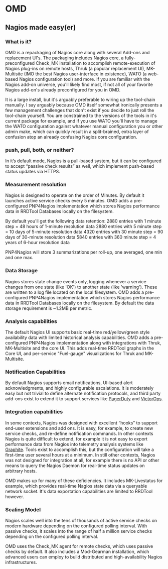 # OMD

## Nagios made easy(er)

### What is it?  
OMD is a repackaging of Nagios core along with several Add-ons and replacement
UI's. The packaging includes Nagios core, a fully-preconfigured Check_MK
installation to accomplish remote-execution of Nagios plug-ins on remote hosts,
Thruk (a popular replacement UI), MK-Multisite (IMO the best Nagios
user-interface in existence), WATO (a web-based Nagios configuration tool) and
more. If you are familiar with the Nagios add-on universe, you'll likely find
most, if not all of your favorite Nagios add-on's already preconfigured for you
in OMD. 

It is a large install, but it's arguably preferable to wiring up the tool-chain
manually. I say arguably because OMD itself somewhat ironically presents a few
management challenges that don't exist if you decide to just roll the tool-chain
yourself. You are constrained to the versions of the tools in it's current
package for example, and if you use WATO you'll have to manage the WATO
configuration against whatever manual configuration you or other admin make,
which can quickly result in a split-brained, extra layer of confusion atop an
already confusing Nagios core configuration. 

### push, pull, both, or neither? 
In it’s default mode, Nagios is a pull-based system, but it can be configured
to accept “passive check results” as well, which implement push-based status
updates via HTTPS.

### Measurement resolution
Nagios is designed to operate on the order of Minutes. By default it launches
active service checks every 5 minutes. OMD adds a pre-configured PNP4Nagios
implementation which stores Nagios performance data in RRDTool Databases
locally on the filesystem. 

By default you'll get the following data retention:
2880 entries with 1 minute step = 48 hours of 1-minute resolution data
2880 entries with 5 minute step = 10 days of 5-minute resolution data
4320 entries with 30 minute step = 90 days of 30-minute resolution data
5840 entries with 360 minute step = 4 years of 6-hour resolution data

PNP4Nagios will store 3 summarizations per roll-up, one averaged, one min and
one max.

### Data Storage 
Nagios stores state change events only, logging whenever a service changes from
one state (like 'OK') to another state (like 'warning'). These are written to a
log file located on the local filesystem. OMD adds a pre-configured PNP4Nagios
implementation which stores Nagios performance data in RRDTool Databases
locally on the filesystem. By default the data storage requirement is ~1.2MB
per metric. 

### Analysis capabilities 
The default Nagios UI supports basic real-time red/yellow/green style
availability data with limited historical analysis capabilities. OMD adds a
pre-configured PNP4Nagios implementation along with integrations with Thruk,
MK-Multisite and the core UI. This adds real-time RRDTool graphs in the Core UI,
and per-service "Fuel-gauge" visualizations for Thruk and MK-Multisite.

### Notification Capabilities 
By default Nagios supports email notifications, UI-based alert
acknowledgments, and highly configurable escalations.  It is moderately easy
but not trivial to define alternate notification protocols, and third party
add-ons exist to extend it to support services like [PagerDuty]() and
[VictorOps]().

### Integration capabilities 
In some contexts, Nagios was designed with excellent “hooks” to support
end-user extensions and add ons. It is easy, for example, to create new service
checks, and re-define notification commands.  In other contexts Nagios is quite
difficult to extend, for example it is not easy to export performance data from
Nagios into telemetry analysis systems like
[Graphite](/Part2/traditional/free_open/processors/data/graphite.md). Tools exist to
accomplish this, but the configuration will take a first-time user several
hours at a minimum.  In still other contexts, Nagios was not designed for
integration at all, for example there is no API or other means to query the
Nagios Daemon for real-time status updates on arbitrary hosts. 

OMD makes up for many of these deficiencies. It includes MK-Livestatus for
example, which provides real-time Nagios state data via a queryable network
socket. It's data exportation capabilities are limited to RRDTool however.

### Scaling Model 
Nagios scales well into the tens of thousands of active service checks on
modern hardware depending on the configured polling interval. With passive
checks, it scales into the range of half a million service checks depending on
the configured polling interval. 

OMD uses the Check_MK agent for remote checks, which uses passive checks by
default. It also includes a Mod-Gearman installation, which advanced users can
employ to build distributed and high-availability Nagios infrastructures.
